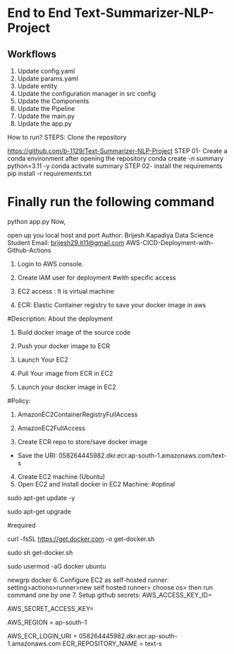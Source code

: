 # End to End Text-Summarizer-NLP-Project

## Workflows

1. Update config.yaml
2. Update params.yaml
3. Update entity
4. Update the configuration manager in src config
5. Update the Components
6. Update the Pipeline
7. Update the main.py
8. Update the app.py

How to run?
STEPS:
Clone the repository

https://github.com/b-1129/Text-Summarizer-NLP-Project
STEP 01- Create a conda environment after opening the repository
conda create -n summary python=3.11 -y
conda activate summary
STEP 02- install the requirements
pip install -r requirements.txt
# Finally run the following command
python app.py
Now,

open up you local host and port
Author: Brijesh Kapadiya
Data Science Student
Email: brijesh29.it11@gmail.com
AWS-CICD-Deployment-with-Github-Actions
1. Login to AWS console.
2. Create IAM user for deployment
#with specific access

1. EC2 access : It is virtual machine

2. ECR: Elastic Container registry to save your docker image in aws


#Description: About the deployment

1. Build docker image of the source code

2. Push your docker image to ECR

3. Launch Your EC2 

4. Pull Your image from ECR in EC2

5. Launch your docker image in EC2

#Policy:

1. AmazonEC2ContainerRegistryFullAccess

2. AmazonEC2FullAccess
3. Create ECR repo to store/save docker image
- Save the URI: 058264445982.dkr.ecr.ap-south-1.amazonaws.com/text-s
4. Create EC2 machine (Ubuntu)
5. Open EC2 and Install docker in EC2 Machine:
#optinal

sudo apt-get update -y

sudo apt-get upgrade

#required

curl -fsSL https://get.docker.com -o get-docker.sh

sudo sh get-docker.sh

sudo usermod -aG docker ubuntu

newgrp docker
6. Configure EC2 as self-hosted runner:
setting>actions>runner>new self hosted runner> choose os> then run command one by one
7. Setup github secrets:
AWS_ACCESS_KEY_ID=

AWS_SECRET_ACCESS_KEY=

AWS_REGION = ap-south-1

AWS_ECR_LOGIN_URI = 058264445982.dkr.ecr.ap-south-1.amazonaws.com
ECR_REPOSITORY_NAME = text-s